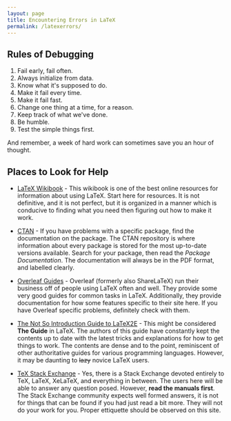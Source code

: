 ```yaml
---
layout: page
title: Encountering Errors in LaTeX
permalink: /latexerrors/
---
```

## Rules of Debugging

1.  Fail early, fail often.
2.  Always initialize from data.
3.  Know what it's supposed to do.
4.  Make it fail every time.
5.  Make it fail fast.
6.  Change one thing at a time, for a reason.
7.  Keep track of what we've done.
8.  Be humble.
9.  Test the simple things first.

And remember,
a week of hard work can sometimes save you an hour of thought.

## Places to Look for Help

 - [LaTeX Wikibook](https://en.wikibooks.org/wiki/LaTeX) - This wikibook is one of the best online
resources for information about using LaTeX.  Start here for resources.  It is not definitive,
and it is not perfect, but it is organized in a manner which is conducive to finding what you need
then figuring out how to make it work.

 - [CTAN](https://ctan.org/) - If you have problems with a specific package, find the documentation
on the package.  The CTAN repository is where information about every package is stored for the
most up-to-date versions available.  Search for your package, then read the *Package
Documentation*.  The documentation will always be in the PDF format, and labelled clearly.

 - [Overleaf Guides](https://www.overleaf.com/learn) - Overleaf (formerly also ShareLaTeX) run their
business off of people using LaTeX often and well.  They provide some very good guides for common
tasks in LaTeX.  Additionally, they provide documentation for how some features specific to their
site here.  If you have Overleaf specific problems, definitely check with them.

 - [The Not So Introduction Guide to LaTeX2E](http://mirrors.ctan.org/info/lshort/english/lshort.pdf) -
This might be considered **The Guide** in LaTeX.  The authors of this guide have constantly
kept the contents up to date with the latest tricks and explanations for how to get things to
work.  The contents are dense and to the point, reminiscent of other authoritative guides for
various programming languages.  However, it may be daunting to ~~lazy~~ novice LaTeX users.

 - [TeX Stack Exchange](https://tex.stackexchange.com/) - Yes, there is a Stack Exchange devoted
entirely to TeX, LaTeX, XeLaTeX, and everything in between.  The users here will be able to
answer any question posed.  However, **read the manuals first**.  The Stack Exchange community
expects well formed answers, it is not for things that can be found if you had just read a bit
more.  They will not do your work for you.  Proper ettiquette should be observed on this site.
